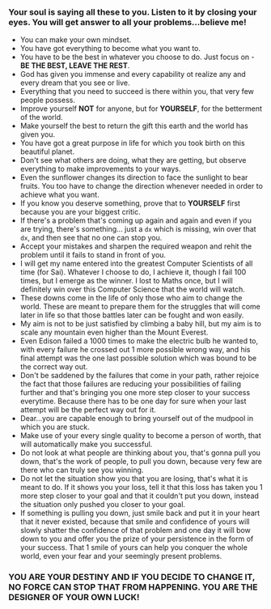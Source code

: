 ### Your soul is saying all these to you. Listen to it by closing your eyes. You will get answer to all your problems...believe me!

* You can make your own mindset. 
* You have got everything to become what you want to.
* You have to be the best in whatever you choose to do. Just focus on - **BE THE BEST, LEAVE THE REST**.
* God has given you immense and every capability ot realize any and every dream that you see or live.
* Everything that you need to succeed is there within you, that very few people possess.
* Improve yourself **NOT** for anyone, but for **YOURSELF**, for the betterment of the world.
* Make yourself the best to return the gift this earth and the world has given you.
* You have got a great purpose in life for which you took birth on this beautiful planet.
* Don't see what others are doing, what they are getting, but observe everything to make improvements to your ways.
* Even the sunflower changes its direction to face the sunlight to bear fruits. You too have to change the direction whenever needed in order to achieve what you want.
* If you know you deserve something, prove that to **YOURSELF** first because you are your biggest critic.
* If there's a problem that's coming up again and again and even if you are trying, there's something... just a `dx` which is missing, win over that `dx`, and then see that no one can stop you.
* Accept your mistakes and sharpen the required weapon and rehit the problem until it fails to stand in front of you.
* I will get my name entered into the greatest Computer Scientists of all time (for Sai). Whatever I choose to do, I achieve it, though I fail 100 times, but I emerge as the winner. I lost to Maths once, but I will definitely win over this Computer Science that the world will watch.
* These downs come in the life of only those who aim to change the world. These are meant to prepare them for the struggles that will come later in life so that those battles later can be fought and won easily.
* My aim is not to be just satisfied by climbing a baby hill, but my aim is to scale any mountain even higher than the Mount Everest.
* Even Edison failed a 1000 times to make the electric bulb he wanted to, with every failure he crossed out 1 more possible wrong way, and his final attempt was the one last possible solution which was bound to be the correct way out.
* Don't be saddened by the failures that come in your path, rather rejoice the fact that those failures are reducing your possibilities of failing further and that's bringing you one more step closer to your success everytime. Because there has to  be one day for sure when your last attempt will be the perfect way out for it.
* Dear...you are capable enough to bring yourself out of the mudpool in which you are stuck.
* Make use of your every single quality to become a person of worth, that will automatically make you successful.
* Do not look at what people are thinking about you, that's gonna pull you down, that's the work of people, to pull you down, because very few are there who can truly see you winning.
* Do not let the situation show you that you are losing, that's what it is meant to do. If it shows you your loss, tell it that this loss has taken you 1 more step closer to your goal and that it couldn't put you down, instead the situation only pushed you closer to your goal.
* If something is pulling you down, just smile back and put it in your heart that it never existed, because that smile and confidence of yours will slowly shatter the confidence of that problem and one day it will bow down to you and offer you the prize of your persistence in the form of your success. That 1 smile of yours can help you conquer the whole world, even your fear and your seemingly present problems.

### YOU ARE YOUR DESTINY AND IF YOU DECIDE TO CHANGE IT, NO FORCE CAN STOP THAT FROM HAPPENING. YOU ARE THE DESIGNER OF YOUR OWN LUCK!

